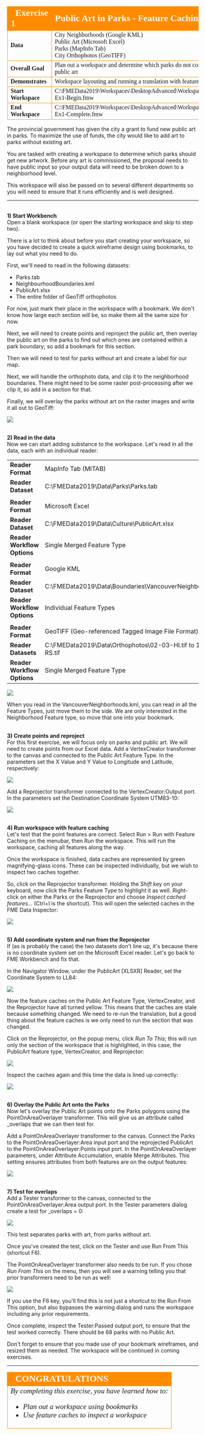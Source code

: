 <!--Exercise Section-->


<table style="border-spacing: 0px;border-collapse: collapse;font-family:serif">
<tr>
<td style="vertical-align:middle;background-color:darkorange;border: 2px solid darkorange">
<i class="fa fa-cogs fa-lg fa-pull-left fa-fw" style="color:white;padding-right: 12px;vertical-align:text-top"></i>
<span style="color:white;font-size:x-large;font-weight: bold">Exercise 1</span>
</td>
<!--AKA What Does the Log Say?-->
<td style="border: 2px solid darkorange;background-color:darkorange;color:white">
<span style="color:white;font-size:x-large;font-weight: bold">Public Art in Parks - Feature Caching</span>
</td>
</tr>

<tr>
<td style="border: 1px solid darkorange; font-weight: bold">Data</td>
<td style="border: 1px solid darkorange">City Neighborhoods (Google KML)<br>Public Art (Microsoft Excel)<br>
Parks (MapInfo Tab)<br>
City Orthophotos (GeoTIFF)</td>
</tr>

<tr>
<td style="border: 1px solid darkorange; font-weight: bold">Overall Goal</td>
<td style="border: 1px solid darkorange">Plan out a workspace and determine which parks do not contain public art</td>
</tr>

<tr>
<td style="border: 1px solid darkorange; font-weight: bold">Demonstrates</td>
<td style="border: 1px solid darkorange">Workspace layouting and running a translation with feature caches</td>
</tr>

<tr>
<td style="border: 1px solid darkorange; font-weight: bold">Start Workspace</td>
<td style="border: 1px solid darkorange">C:\FMEData2019\Workspaces\DesktopAdvanced\WorkspaceDesign-Ex1-Begin.fmw</td>
</tr>

<tr>
<td style="border: 1px solid darkorange; font-weight: bold">End Workspace</td>
<td style="border: 1px solid darkorange">C:\FMEData2019\Workspaces\DesktopAdvanced\WorkspaceDesign-Ex1-Complete.fmw</td>
</tr>

</table>

The provincial government has given the city a grant to fund new public art in parks. To maximize the use of funds, the city would like to add art to parks without existing art. 

You are tasked with creating a workspace to determine which parks should get new artwork. Before any art is commissioned, the proposal needs to have public input so your output data will need to be broken down to a neighborhood level. 

This workspace will also be passed on to several different departments so you will need to ensure that it runs efficiently and is well designed. 

---
<br>**1) Start Workbench**
<br>Open a blank workspace (or open the starting workspace and skip to step two).

There is a lot to think about before you start creating your workspace, so you have decided to create a quick wireframe design using bookmarks, to lay out what you need to do.

First, we'll need to read in the following datasets:

- Parks.tab
- NeighbourhoodBoundaries.kml
- PublicArt.xlsx
- The entire folder of GeoTiff orthophotos

For now, just mark their place in the workspace with a bookmark. We don't know how large each section will be, so make them all the same size for now. 

Next, we will need to create points and reproject the public art, then overlay the public art on the parks to find out which ones are contained within a park boundary; so add a bookmark for this section. 

Then we will need to test for parks without art and create a label for our map. 

Next, we will handle the orthophoto data, and clip it to the neighborhood boundaries. There might need to be some raster post-processing after we clip it, so add in a section for that. 

Finally, we will overlay the parks without art on the raster images and write it all out to GeoTiff: 

![](./Images/Img2.200.Ex1.WorkspaceWireframe.png)

<br>**2) Read in the data**
<br>Now we can start adding substance to the workspace. Let's read in all the data, each with an individual reader:

<table style="border: 0px">

<tr>
<td style="font-weight: bold">Reader Format</td>
<td style="">MapInfo Tab (MITAB)</td>
</tr>

<tr>
<td style="font-weight: bold">Reader Dataset</td>
<td style="">C:\FMEData2019\Data\Parks\Parks.tab</td>
</tr>

<tr>
    <td></td><td></td>
<tr>

<tr>
<td style="font-weight: bold">Reader Format</td>
<td style="">Microsoft Excel </td>
</tr>

<tr>
<td style="font-weight: bold">Reader Dataset</td>
<td style="">C:\FMEData2019\Data\Culture\PublicArt.xlsx</td>
</tr>

<tr>
<td style="font-weight: bold">Reader Workflow Options</td>
<td style="">Single Merged Feature Type</td>
</tr>

<tr>
    <td></td><td></td>
</tr>

<tr>
<td style="font-weight: bold">Reader Format</td>
<td style="">Google KML </td>
</tr>

<tr>
<td style="font-weight: bold">Reader Dataset</td>
<td style="">C:\FMEData2019\Data\Boundaries\VancouverNeighborhoods.kml</td>
</tr>

<tr>
<td style="font-weight: bold">Reader Workflow Options</td>
<td style="">Individual Feature Types</td>
</tr>

<tr>
    <td></td><td></td>
</tr>

<tr>
<td style="font-weight: bold">Reader Format</td>
<td style="">GeoTIFF (Geo-referenced Tagged Image File Format) </td>
</tr>

<tr>
<td style="font-weight: bold">Reader Datasets</td>
<td style="">C:\FMEData2019\Data\Orthophotos\02-03-HI.tif to 14-15-RS.tif</td>
</tr>

<tr>
<td style="font-weight: bold">Reader Workflow Options</td>
<td style="">Single Merged Feature Type</td>
</tr>

</table>

![](./Images/Img2.201.Ex1.ReadInAllData.png)

When you read in the VancouverNeighborhoods.kml, you can read in all the Feature Types, just move them to the side. We are only interested in the Neighborhood Feature type, so move that one into your bookmark.


<br>**3) Create points and reproject**
<br>For this first exercise, we will focus only on parks and public art. We will need to create points from our Excel data. Add a VertexCreator transformer to the canvas and connected to the Public Art Feature Type. In the parameters set the X Value and Y Value to Longitude and Latitude, respectively: 

![](./Images/Img2.202.Ex1.VertexCreatorParameters.png)

Add a Reprojector transformer connected to the VertexCreator:Output port. In the parameters set the Destination Coordinate System UTM83-10:

![](./Images/Img2.203.Ex1.ReprojectorParameters.png)


<br>**4) Run workspace with feature caching**
<br>Let's test that the point features are correct. Select Run &gt; Run with Feature Caching on the menubar, then Run the workspace. This will run the workspace, caching all features along the way. 

Once the workspace is finished, data caches are represented by green magnifying-glass icons. These can be inspected individually, but we wish to inspect two caches together. 

So, click on the Reprojector transformer. Holding the _Shift_ key on your keyboard, now click the Parks Feature Type to highlight it as well. Right-click on either the Parks or the Reprojector and choose *Inspect cached features...* (Ctrl+I is the shortcut). This will open the selected caches in the FME Data Inspector:

![](./Images/Img2.204.Ex1.SelectBothInspectFeatureCaches.png)


<br>**5) Add coordinate system and run from the Reprojector**
<br>If (as is probably the case) the two datasets don't line up, it's because there is no coordinate system set on the Microsoft Excel reader. Let's go back to FME Workbench and fix that. 

In the Navigator Window, under the PublicArt &#91;XLSXR&#93; Reader, set the Coordinate System to LL84:

![](./Images/Img2.205.Ex1.SetCoordSystemPublicArt.png)

Now the feature caches on the Public Art Feature Type, VertexCreator, and the Reprojector have all turned yellow. This means that the caches are stale because something changed. We need to re-run the translation, but a good thing about the feature caches is we only need to run the section that was changed.

Click on the Reprojector, on the popup menu, click *Run To This*; this will run only the section of the workspace that is highlighted, in this case, the PublicArt feature type, VertexCreator, and Reprojector:

![](./Images/Img2.206.Ex1.RunToThisReprojector.png)

Inspect the caches again and this time the data is lined up correctly:

![](./Images/Img2.207.Ex1.InspectCorrectData.png)


<br>**6) Overlay the Public Art onto the Parks**
<br>Now let's overlay the Public Art points onto the Parks polygons using the PointOnAreaOverlayer transformer. This will give us an attribute called _overlaps that we can then test for. 

Add a PointOnAreaOverlayer transformer to the canvas. Connect the Parks to the PointOnAreaOverlayer:Area input port and the reprojected PublicArt to the PointOnAreaOverlayer:Points input port. In the PointOnAreaOverlayer parameters, under Attribute Accumulation, enable Merge Attributes. This setting ensures attributes from both features are on the output features:

![](./Images/Img2.208.Ex1.PointOnAreaOverlayerParameter.png)


<br>**7) Test for overlaps**
<br>Add a Tester transformer to the canvas, connected to the PointOnAreaOverlayer:Area output port. In the Tester parameters dialog create a test for _overlaps = 0:

![](./Images/Img2.209.Ex1.TesterOverlaps.png)

This test separates parks with art, from parks without art.

Once you've created the test, click on the Tester and use Run From This (shortcut F6). 

The PointOnAreaOverlayer transformer also needs to be run. If you chose *Run From This* on the menu, then you will see a warning telling you that prior transformers need to be run as well:

![](./Images/Img2.210.Ex1.StaleCacheWarningDialog.png)

If you use the F6 key, you'll find this is not just a shortcut to the Run From This option, but also bypasses the warning dialog and runs the workspace including any prior requirements.

Once complete, inspect the Tester:Passed output port, to ensure that the test worked correctly. There should be 68 parks with no Public Art. 

Don't forget to ensure that you made use of your bookmark wireframes, and resized them as needed. The workspace will be continued in coming exercises. 

---

<!--Exercise Congratulations Section--> 

<table style="border-spacing: 0px">
<tr>
<td style="vertical-align:middle;background-color:darkorange;border: 2px solid darkorange">
<i class="fa fa-thumbs-o-up fa-lg fa-pull-left fa-fw" style="color:white;padding-right: 12px;vertical-align:text-top"></i>
<span style="color:white;font-size:x-large;font-weight: bold;font-family:serif">CONGRATULATIONS</span>
</td>
</tr>

<tr>
<td style="border: 1px solid darkorange">
<span style="font-family:serif; font-style:italic; font-size:larger">
By completing this exercise, you have learned how to:
<ul><li>Plan out a workspace using bookmarks</li>
<li>Use feature caches to inspect a workspace</li></ul>
</span>
</td>
</tr>
</table>